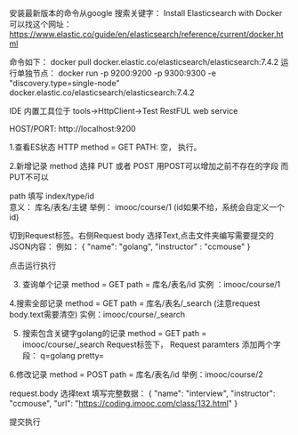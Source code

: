 安装最新版本的命令从google 搜索关键字：
Install Elasticsearch with Docker
可以找这个网址：
https://www.elastic.co/guide/en/elasticsearch/reference/current/docker.html

命令如下：
docker pull docker.elastic.co/elasticsearch/elasticsearch:7.4.2
运行单独节点：
docker run -p 9200:9200 -p 9300:9300 -e "discovery.type=single-node" docker.elastic.co/elasticsearch/elasticsearch:7.4.2



IDE 内置工具位于
tools->HttpClient->Test RestFUL web service

HOST/PORT: http://localhost:9200

1.查看ES状态
HTTP method = GET
PATH: 空， 执行。

2.新增记录
 method 选择 PUT 或者 POST
  用POST可以增加之前不存在的字段
  而PUT不可以
  
 
 path 填写 index/type/id    
  意义： 库名/表名/主键
  举例： imooc/course/1
  (id如果不给，系统会自定义一个id)
  
 切到Request标签。右侧Request body 选择Text,点击文件夹编写需要提交的JSON内容：
 例如：
 {   "name": "golang",   "instructor" : "ccmouse"  }
 
 点击运行执行

3. 查询单个记录
 method = GET
 path = 库名/表名/id
 实例 ：imooc/course/1
 
4.搜索全部记录
method = GET
path = 库名/表名/_search
(注意request body.text需要清空)
实例：imooc/course/_search 
 
5. 搜索包含关键字golang的记录
method = GET
path =  imooc/course/_search
Request标签下， Request paramters 添加两个字段：
q=golang
pretty=

6.修改记录
method = POST
path = 库名/表名/id 
举例：imooc/course/2

request.body 选择text
填写完整数据：
{   "name": "interview",   "instructor": "ccmouse",   "url": "https://coding.imooc.com/class/132.html"    }

提交执行




 
 
 
 
 
  
  




